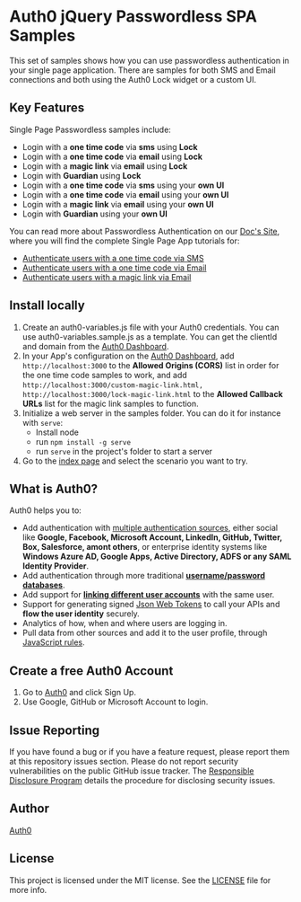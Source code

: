 # Auth0 jQuery Passwordless SPA Samples

This set of samples shows how you can use passwordless authentication in your single page application. There are samples for both SMS and Email connections and both using the Auth0 Lock widget or a custom UI.

## Key Features

Single Page Passwordless samples include:

* Login with a **one time code** via **sms** using **Lock**
* Login with a **one time code** via **email** using **Lock**
* Login with a **magic link** via **email** using **Lock**
* Login with **Guardian** using **Lock**
* Login with a **one time code** via **sms** using your **own UI**
* Login with a **one time code** via **email** using your **own UI**
* Login with a **magic link** via **email** using your **own UI**
* Login with **Guardian** using your **own UI**


You can read more about Passwordless Authentication on our [Doc's Site](https://auth0.com/docs/connections/passwordless), where you will find the complete Single Page App tutorials for:

* [Authenticate users with a one time code via SMS](https://auth0.com/docs/connections/passwordless/spa-sms)
* [Authenticate users with a one time code via Email](https://auth0.com/docs/connections/passwordless/spa-email-code)
* [Authenticate users with a magic link via Email](https://auth0.com/docs/connections/passwordless/spa-email-link)

## Install locally

1. Create an auth0-variables.js file with your Auth0 credentials. You can use auth0-variables.sample.js as a template. You can get the clientId and domain from the [Auth0 Dashboard](https://manage.auth0.com).
2. In your App's configuration on the [Auth0 Dashboard](https://manage.auth0.com), add `http://localhost:3000` to the **Allowed Origins (CORS)** list in order for the one time code samples to work, and add `http://localhost:3000/custom-magic-link.html, http://localhost:3000/lock-magic-link.html` to the **Allowed Callback URLs** list for the magic link samples to function. 
3. Initialize a web server in the samples folder. You can do it for instance with `serve`:
	* Install node
	* run `npm install -g serve`
	* run `serve` in the project's folder to start a server
4. Go to the [index page](http://localhost:3000) and select the scenario you want to try. 

## What is Auth0?

Auth0 helps you to:

* Add authentication with [multiple authentication sources](https://docs.auth0.com/identityproviders), either social like **Google, Facebook, Microsoft Account, LinkedIn, GitHub, Twitter, Box, Salesforce, amont others**, or enterprise identity systems like **Windows Azure AD, Google Apps, Active Directory, ADFS or any SAML Identity Provider**.
* Add authentication through more traditional **[username/password databases](https://docs.auth0.com/mysql-connection-tutorial)**.
* Add support for **[linking different user accounts](https://docs.auth0.com/link-accounts)** with the same user.
* Support for generating signed [Json Web Tokens](https://docs.auth0.com/jwt) to call your APIs and **flow the user identity** securely.
* Analytics of how, when and where users are logging in.
* Pull data from other sources and add it to the user profile, through [JavaScript rules](https://docs.auth0.com/rules).

## Create a free Auth0 Account

1. Go to [Auth0](https://auth0.com) and click Sign Up.
2. Use Google, GitHub or Microsoft Account to login.

## Issue Reporting

If you have found a bug or if you have a feature request, please report them at this repository issues section. Please do not report security vulnerabilities on the public GitHub issue tracker. The [Responsible Disclosure Program](https://auth0.com/whitehat) details the procedure for disclosing security issues.

## Author

[Auth0](auth0.com)

## License

This project is licensed under the MIT license. See the [LICENSE](LICENSE) file for more info.
